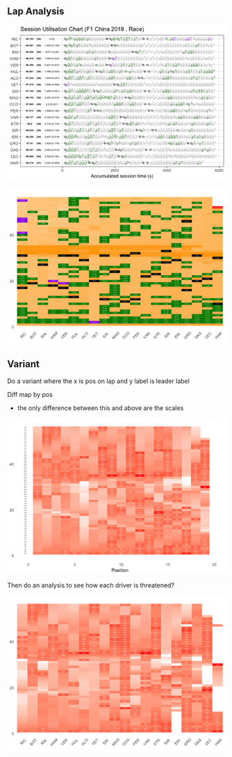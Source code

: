 ## Lap Analysis

![](images/f1_2018_chn-la_race_session_utilisation-1.png)<!-- -->

![](images/f1_2018_chn-la_lapheatmap-1.png)<!-- -->

## Variant

Do a variant where the x is pos on lap and y label is leader label

Diff map by pos

  - the only difference between this and above are the scales

![](images/f1_2018_chn-la_battlesearch-1.png)<!-- -->

Then do an analysis to see how each driver is threatened?

![](images/f1_2018_chn-la_driverbattlesearch-1.png)<!-- -->
